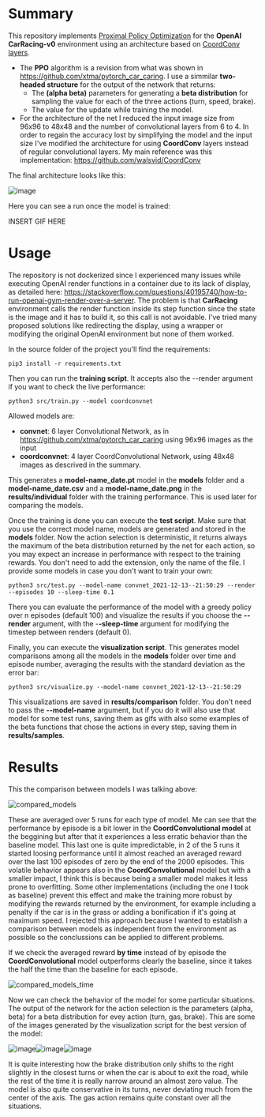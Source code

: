 # Summary
This repository implements [Proximal Policy Optimization](https://medium.com/intro-to-artificial-intelligence/proximal-policy-optimization-ppo-a-policy-based-reinforcement-learning-algorithm-3cf126a7562d) for the **OpenAI CarRacing-v0** environment using an architecture based on [CoordConv layers](https://arxiv.org/abs/1807.03247).

* The **PPO** algorithm is a revision from what was shown in https://github.com/xtma/pytorch_car_caring. I use a simmilar **two-headed structure** for the output of the network that returns:
    * The **(alpha beta)** parameters for generating a **beta distribution** for sampling the value for each of the three actions (turn, speed, brake).
    * The value for the update while training the model.
* For the architecture of the net I reduced the input image size from 96x96 to 48x48 and the number of convolutional layers from 6 to 4. In order to regain the accuracy lost by simplifying the model and the input size I've modified the architecture for using **CoordConv** layers instead of regular convolutional layers. My main reference was this implementation: https://github.com/walsvid/CoordConv

The final architecture looks like this:

![image](https://user-images.githubusercontent.com/26325749/146055405-82e348bd-e11e-42f6-8cb9-bb0ae5286fd5.png)

Here you can see a run once the model is trained:

INSERT GIF HERE

# Usage

The repository is not dockerized since I experienced many issues while executing OpenAI render functions in a container due to its lack of display, as detailed here: https://stackoverflow.com/questions/40195740/how-to-run-openai-gym-render-over-a-server. The problem is that **CarRacing** environment calls the render function inside its step function since the state is the image and it has to build it, so this call is not avoidable. I've tried many proposed solutions like redirecting the display, using a wrapper or modifying the original OpenAI environment but none of them worked.

In the source folder of the project you'll find the requirements:

```
pip3 install -r requirements.txt
```

Then you can run the **training script**. It accepts also the --render argument if you want to check the live performance:

```
python3 src/train.py --model coordconvnet
```

Allowed models are:

* **convnet**: 6 layer Convolutional Network, as in https://github.com/xtma/pytorch_car_caring using 96x96 images as the input
* **coordconvnet**: 4 layer CoordConvolutional Network, using 48x48 images as descrived in the summary.

This generates a **model-name_date.pt** model in the **models** folder and a **model-name_date.csv** and a **model-name_date.png** in the **results/individual** folder with the training performance. This is used later for comparing the models.

Once the training is done you can execute the **test script**. Make sure that you use the correct model name, models are generated and stored in the **models** folder. Now the action selection is deterministic, it returns always the maximum of the beta distribution returned by the net for each action, so you may expect an increase in performance with respect to the training rewards. You don't need to add the extension, only the name of the file. I provide some models in case you don't want to train your own:

```
python3 src/test.py --model-name convnet_2021-12-13--21:50:29 --render --episodes 10 --sleep-time 0.1
```

There you can evaluate the performance of the model with a greedy policy over n episodes (default 100) and visualize the results if you choose the **--render** argument, with the -**-sleep-time** argument for modifying the timestep between renders (default 0).

Finally, you can execute the **visualization script**. This generates model comparisons among all the models in the **models** folder over time and episode number, averaging the results with the standard deviation as the error bar:

```
python3 src/visualize.py --model-name convnet_2021-12-13--21:50:29
```

This visualizations are saved in **results/comparison** folder. You don't need to pass the **--model-name** argument, but if you do it will also use that model for some test runs, saving them as gifs with also some examples of the beta functions that chose the actions in every step, saving them in **results/samples**.

# Results

This the comparison between models I was talking above:

![compared_models](https://user-images.githubusercontent.com/26325749/146059217-cd30fa68-41d9-436c-ba8d-f826605bf547.png)

These are averaged over 5 runs for each type of model. Me can see that the performance by episode is a bit lower in the **CoordConvolutional model** at the beggining but after that it experiences a less erratic behavior than the baseline model. This last one is quite impredictable, in 2 of the 5 runs it started loosing performance until it almost reached an averaged reward over the last 100 episodes of zero by the end of the 2000 episodes. This volatile behavior appears also in the **CoordConvolutional** model but with a smaller impact, I think this is because being a smaller model makes it less prone to overfitting. Some other implementations (including the one I took as baseline) prevent this effect and make the training more robust by modifying the rewards returned by the environment, for example including a penalty if the car is in the grass or adding a bonification if it's going at maximum speed. I rejected this approach because I wanted to establish a comparison between models as independent from the environment as possible so the conclussions can be applied to different problems.

If we check the averaged reward **by time** instead of by episode the **CoordConvolutional** model outperforms clearly the baseline, since it takes the half the time than the baseline for each episode.

![compared_models_time](https://user-images.githubusercontent.com/26325749/146059231-461f92f3-6fb0-4b0d-aefe-cf28a70244e1.png)

Now we can check the behavior of the model for some particular situations. The output of the network for the action selection is the parameters (alpha, beta) for a beta distribution for evey action (turn, gas, brake). This are some of the images generated by the visualization script for the best version of the model:

![image](https://user-images.githubusercontent.com/26325749/146060487-87cdd779-1a7d-49f3-8845-73ad8934019f.png)![image](https://user-images.githubusercontent.com/26325749/146060615-ad22c401-4921-4454-ab88-654a7912b44b.png)![image](https://user-images.githubusercontent.com/26325749/146060686-cda619d3-0037-4b27-95c6-eb3c0a450959.png)


It is quite interesting how the brake distribution only shifts to the right slightly in the closest turns or when the car is about to exit the road, while the rest of the time it is really narrow around an almost zero value. The model is also quite conservative in its turns, never deviating much from the center of the axis. The gas action remains quite constant over all the situations.






